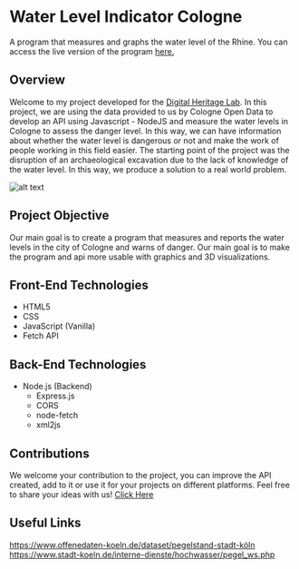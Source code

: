 <h1>Water Level Indicator Cologne</h1>
A program that measures and graphs the water level of the Rhine. You can access the live version of the program <a href="https://water-level-indicator-cologne.onrender.com">here.</a>

<h2>Overview</h2>

Welcome to my project developed for the <a href="https://digitalheritagelab.com">Digital Heritage Lab</a>. In this project, we are using the data provided to us by Cologne Open Data to develop an API using Javascript - NodeJS and measure the water levels in Cologne to assess the danger level. In this way, we can have information about whether the water level is dangerous or not and make the work of people working in this field easier. The starting point of the project was the disruption of an archaeological excavation due to the lack of knowledge of the water level. In this way, we produce a solution to a real world problem. 

![alt text](https://digitalheritagelab.com/Picture_To_Share/Ekran_goruntusu_2024-04-09_193111.png)

<h2>Project Objective</h2>

Our main goal is to create a program that measures and reports the water levels in the city of Cologne and warns of danger. Our main goal is to make the program and api more usable with graphics and 3D visualizations.

## Front-End Technologies

- HTML5
- CSS
- JavaScript (Vanilla)
- Fetch API

## Back-End Technologies

- Node.js (Backend)
  - Express.js
  - CORS
  - node-fetch
  - xml2js

<h2>Contributions</h2>

We welcome your contribution to the project, you can improve the API created, add to it or use it for your projects on different platforms. Feel free to share your ideas with us! <a href="https://github.com/Digital-Heritage-Lab/water-level-indicator-cologne/blob/main/CONTRIBUTING.md">Click Here</a>

<h2>Useful Links</h2>

https://www.offenedaten-koeln.de/dataset/pegelstand-stadt-köln <br>
https://www.stadt-koeln.de/interne-dienste/hochwasser/pegel_ws.php <br>

